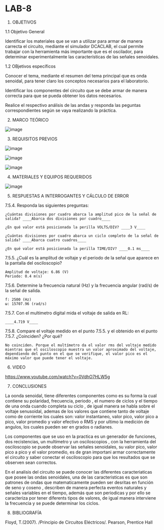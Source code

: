 # LAB-8

1. OBJETIVOS

  1.1 Objetivo General
  
  Identificar los materiales que se van a utilizar para armar de manera carrecta el circuito, mediante el simulador DCACLAB, el cual permite trabajar con la herramienta más importante que es el oscilador, para determinar experimentalmente las características de las señales senoidales.

  1.2 OBjetivos específicos
  
  Conocer el tema, mediante el resumen del tema principal que es onda senoidal, para tener claro los conceptos necesarios para el laboratorio.

Identificar los componentes del circuito que se debe armar de manera correcta para que se pueda obtener los datos necesarios.

Realice el respectivo análisis de las andas y responda las peguntas correspondientes según se vaya realizando la práctica.


  
2. MARCO TEÓRICO

![image](https://user-images.githubusercontent.com/93958596/155046117-c3c56aca-f6d0-4f06-a805-153f0aacccc3.png)

3. REQUISITOS PREVIOS

![image](https://user-images.githubusercontent.com/94153604/155058487-ce26111b-88c4-4cd7-a3a8-71240ccbca78.png)

![image](https://user-images.githubusercontent.com/94153604/155058510-cac97f52-f00b-4fba-a8b6-7e0e831cbb83.png)

![image](https://user-images.githubusercontent.com/94153604/155058537-bb55747c-082f-43ad-a4cb-a8c008788e3e.png)

4. MATERIALES Y EQUIPOS REQUERIDOS

![image](https://user-images.githubusercontent.com/93958596/155046248-44ae3137-10e5-40ff-b2aa-b43b553e1d79.png)

5. RESPUESTAS A INTERROGANTES Y CÁLCULO DE ERROR

7.5.4. Responda las siguientes preguntas:

    ¿Cuántas divisiones por cuadro abarca la amplitud pico de la señal de salida? ____Abarca dos divisiones por cuadro____

    ¿En qué valor está posicionada la perilla VOLTS/DIV? ____3 V____

    ¿Cuántas divisiones por cuadro abarca un ciclo completo de la señal de salida? ____Abarca cuatro cuadros____

    ¿En qué valor está posicionada la perilla TIME/DIV? ____0.1 ms____

7.5.5. ¿Cuál es la amplitud de voltaje y el periodo de la señal que aparece en la pantalla del osciloscopio?

    Amplitud de voltaje: 6.86 (V)
    Periodo: 0.4 m(s)

7.5.6. Determine la frecuencia natural (Hz) y la frecuencia angular (rad/s) de la señal de salida.

    f: 2500 (Hz)
    ω: 15707.96 (rad/s)

7.5.7. Con el multímetro digital mida el voltaje de salida en RL: 

    ____4.719 V____

7.5.8. Compare el voltaje medido en el punto 7.5.5. y el obtenido en el punto 7.5.7. ¿Coinciden? ¿Por qué? 

    No coinciden. Porque el multímetro da el valor rms del voltaje medido mientras que el osciloscopio muestra un valor aproximado del voltaje, dependiendo del punto en el que se verifique, el valor pico es el máximo valor que puede tener el voltaje.
    
6. VIDEO

https://www.youtube.com/watch?v=0VdhO7HLW5g

7. CONCLUSIONES

La oonda senoidal, tiene diferentes componentes como es su forma la cual contiene su polaridad, frecuencia, periodo , el numero de ciclos y el tiempo de una onda cuando completa su ciclo , de igual manera se habla sobre el voltaje senusoidal, ademas de los valores que contiene tanto de voltaje como de corriente los cuales son: valor instantaneo, valor pico, valor pico a pico, valor promedio  y valor efectivo o RMS y por ultimo la medición de angulos, los cuales pueden ser en grados o radianes. 

Los componentes que se uso en la practica es un generador de funciones, dos recistencias, un multimetro y un osciloscopios , con la herramienta del osciloscopio se puede observar las señales senoidales, su valor pico, valor pico a pico y el valor promedio, es de gran importani armar correctamente el circuito y saber conectar el osciloscopio para que los resultados que se observen sean correctos.

En el analisis del circuito  se puede conocer las diferentes caracteriaticas que posee las ondas senoidales, una de las caracteristicas es que son patrones  de ondas que matematicamente pueden ser desritas en función de seno y coseno , describen de manera perfecta eventos naturales y señales variables en el tiempo, además que son periodicas y por ello se caracteriza por tener diferents tipos de valores, de igual manera interviene la frecuencia y se puede determinar los ciclos. 

8. BIBLIOGRAFÍA

Floyd, T.(2007). /Principio de Circuitos Eléctricos/. Pearson, Prentice Hall

